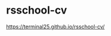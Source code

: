 # rsschool-cv

[<https://terminal25.github.io/rsschool-cv/>](https://terminal25.github.io/rsschool-cv/)

